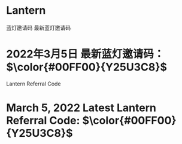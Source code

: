 # Lantern

蓝灯邀请码 最新蓝灯邀请码
# 2022年3月5日 最新蓝灯邀请码：$\color{#00FF00}{Y25U3C8}$ 

Lantern Referral Code
# March 5, 2022 Latest Lantern Referral Code: $\color{#00FF00}{Y25U3C8}$ 
